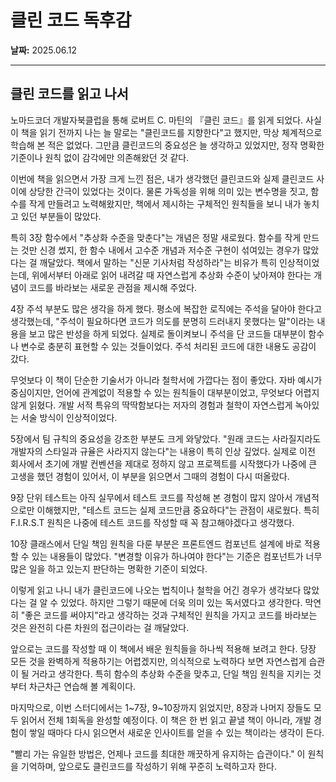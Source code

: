 # 클린 코드 독후감

**날짜:** 2025.06.12

---

## 클린 코드를 읽고 나서

노마드코더 개발자북클럽을 통해 로버트 C. 마틴의 『클린 코드』를 읽게 되었다. 사실 이 책을 읽기 전까지 나는 늘 말로는 "클린코드를 지향한다"고 했지만, 막상 체계적으로 학습해 본 적은 없었다. 그만큼 클린코드의 중요성은 늘 생각하고 있었지만, 정작 명확한 기준이나 원칙 없이 감각에만 의존해왔던 것 같다.

이번에 책을 읽으면서 가장 크게 느낀 점은, 내가 생각했던 클린코드와 실제 클린코드 사이에 상당한 간극이 있었다는 것이다. 물론 가독성을 위해 의미 있는 변수명을 짓고, 함수를 작게 만들려고 노력해왔지만, 책에서 제시하는 구체적인 원칙들을 보니 내가 놓치고 있던 부분들이 많았다.

특히 3장 함수에서 "추상화 수준을 맞춘다"는 개념은 정말 새로웠다. 함수를 작게 만드는 것만 신경 썼지, 한 함수 내에서 고수준 개념과 저수준 구현이 섞여있는 경우가 많았다는 걸 깨달았다. 책에서 말하는 "신문 기사처럼 작성하라"는 비유가 특히 인상적이었는데, 위에서부터 아래로 읽어 내려갈 때 자연스럽게 추상화 수준이 낮아져야 한다는 개념이 코드를 바라보는 새로운 관점을 제시해 주었다.

4장 주석 부분도 많은 생각을 하게 했다. 평소에 복잡한 로직에는 주석을 달아야 한다고 생각했는데, "주석이 필요하다면 코드가 의도를 분명히 드러내지 못했다는 말"이라는 내용을 보고 많은 반성을 하게 되었다. 실제로 돌이켜보니 주석을 단 코드들 대부분이 함수나 변수로 충분히 표현할 수 있는 것들이었다. 주석 처리된 코드에 대한 내용도 공감이 갔다.

무엇보다 이 책이 단순한 기술서가 아니라 철학서에 가깝다는 점이 좋았다. 자바 예시가 중심이지만, 언어에 관계없이 적용할 수 있는 원칙들이 대부분이었고, 무엇보다 어렵지 않게 읽혔다. 개발 서적 특유의 딱딱함보다는 저자의 경험과 철학이 자연스럽게 녹아있는 서술 방식이 인상적이었다.

5장에서 팀 규칙의 중요성을 강조한 부분도 크게 와닿았다. "원래 코드는 사라질지라도 개발자의 스타일과 규율은 사라지지 않는다"는 내용이 특히 인상 깊었다. 실제로 이전 회사에서 초기에 개발 컨벤션을 제대로 정하지 않고 프로젝트를 시작했다가 나중에 큰 고생을 했던 경험이 있어서, 이 부분을 읽으면서 그때의 경험이 다시 떠올랐다.

9장 단위 테스트는 아직 실무에서 테스트 코드를 작성해 본 경험이 많지 않아서 개념적으로만 이해했지만, "테스트 코드는 실제 코드만큼 중요하다"는 관점이 새로웠다. 특히 F.I.R.S.T 원칙은 나중에 테스트 코드를 작성할 때 꼭 참고해야겠다고 생각했다.

10장 클래스에서 단일 책임 원칙을 다룬 부분은 프론트엔드 컴포넌트 설계에 바로 적용할 수 있는 내용들이 많았다. "변경할 이유가 하나여야 한다"는 기준은 컴포넌트가 너무 많은 일을 하고 있는지 판단하는 명확한 기준이 되었다.

이렇게 읽고 나니 내가 클린코드에 나오는 법칙이나 철학을 어긴 경우가 생각보다 많았다는 걸 알 수 있었다. 하지만 그렇기 때문에 더욱 의미 있는 독서였다고 생각한다. 막연히 "좋은 코드를 써야지"라고 생각하는 것과 구체적인 원칙을 가지고 코드를 바라보는 것은 완전히 다른 차원의 접근이라는 걸 깨달았다.

앞으로는 코드를 작성할 때 이 책에서 배운 원칙들을 하나씩 적용해 보려고 한다. 당장 모든 것을 완벽하게 적용하기는 어렵겠지만, 의식적으로 노력하다 보면 자연스럽게 습관이 될 거라고 생각한다. 특히 함수의 추상화 수준을 맞추고, 단일 책임 원칙을 지키는 것부터 차근차근 연습해 볼 계획이다.

마지막으로, 이번 스터디에서는 1~7장, 9~10장까지 읽었지만, 8장과 나머지 장들도 모두 읽어서 전체 1회독을 완성할 예정이다. 이 책은 한 번 읽고 끝낼 책이 아니라, 개발 경험이 쌓일 때마다 다시 읽으면서 새로운 인사이트를 얻을 수 있는 책이라는 생각이 든다.

"빨리 가는 유일한 방법은, 언제나 코드를 최대한 깨끗하게 유지하는 습관이다." 이 원칙을 기억하며, 앞으로도 클린코드를 작성하기 위해 꾸준히 노력하고자 한다.
